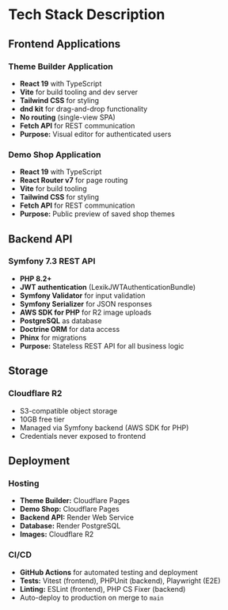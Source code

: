 # Tech Stack Description

## Frontend Applications

### Theme Builder Application
- **React 19** with TypeScript
- **Vite** for build tooling and dev server
- **Tailwind CSS** for styling
- **dnd kit** for drag-and-drop functionality
- **No routing** (single-view SPA)
- **Fetch API** for REST communication
- **Purpose:** Visual editor for authenticated users

### Demo Shop Application
- **React 19** with TypeScript
- **React Router v7** for page routing
- **Vite** for build tooling
- **Tailwind CSS** for styling
- **Fetch API** for REST communication
- **Purpose:** Public preview of saved shop themes

## Backend API

### Symfony 7.3 REST API
- **PHP 8.2+**
- **JWT authentication** (LexikJWTAuthenticationBundle)
- **Symfony Validator** for input validation
- **Symfony Serializer** for JSON responses
- **AWS SDK for PHP** for R2 image uploads
- **PostgreSQL** as database
- **Doctrine ORM** for data access
- **Phinx** for migrations
- **Purpose:** Stateless REST API for all business logic

## Storage

### Cloudflare R2
- S3-compatible object storage
- 10GB free tier
- Managed via Symfony backend (AWS SDK for PHP)
- Credentials never exposed to frontend

## Deployment

### Hosting
- **Theme Builder:** Cloudflare Pages
- **Demo Shop:** Cloudflare Pages
- **Backend API:** Render Web Service
- **Database:** Render PostgreSQL
- **Images:** Cloudflare R2

### CI/CD
- **GitHub Actions** for automated testing and deployment
- **Tests:** Vitest (frontend), PHPUnit (backend), Playwright (E2E)
- **Linting:** ESLint (frontend), PHP CS Fixer (backend)
- Auto-deploy to production on merge to `main`
